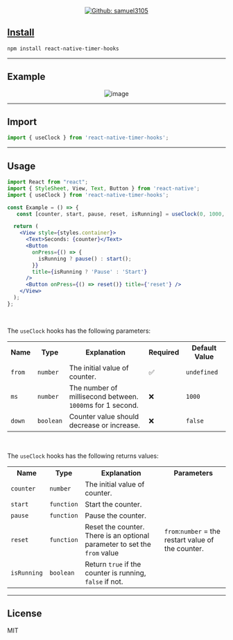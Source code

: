 <p align="center">
  <a href="https://github.com/samuel3105" aria-label="Follow Samuel3105 on Github" target="_blank">
    <img alt="Github: samuel3105" src="https://img.shields.io/github/followers/samuel3105.svg?label=Follow&style=for-the-badge&logo=github&logoColor=FFFFFF&labelColor=24292e&logoWidth=20&color=lightgray" target="_blank" />
  </a>
</p>


## [Install](https://www.npmjs.com/package/react-native-timer-hooks)

```bash
npm install react-native-timer-hooks
```

---


## Example


<div align="center">
  <img align="center" src="https://github.com/samuel3105/react-native-timer-hooks/blob/master/example/gifs/example.gif?raw=true" alt="image" />
</div>


---


## Import

```jsx
import { useClock } from 'react-native-timer-hooks';
```


---


## Usage

```jsx
import React from "react";
import { StyleSheet, View, Text, Button } from 'react-native';
import { useClock } from 'react-native-timer-hooks';

const Example = () => {
   const [counter, start, pause, reset, isRunning] = useClock(0, 1000, false);

  return (
    <View style={styles.container}>
      <Text>Seconds: {counter}</Text>
      <Button
        onPress={() => {
          isRunning ? pause() : start();
        }}
        title={isRunning ? 'Pause' : 'Start'}
      />
      <Button onPress={() => reset()} title={'reset'} />
    </View>
  );
};
```

<br>

The `useClock` hooks has the following parameters:

<table>
  <tr>
    <th>Name</th>
    <th>Type</th>
    <th>Explanation</th>
    <th>Required</th>
    <th>Default Value</th>
  </td>
  <tr>
    <td><code>from</code></td>
    <td><code>number</code></td>
    <td>The initial value of counter.</td>
    <td>✅</td>
    <td><code>undefined</code></td>
  </tr>
  <tr>
    <td><code>ms</code></td>
    <td><code>number</code></td>
    <td>The number of millisecond between.
      <br> 
      <code>1000</code>ms for 1 second.
    </td>
    <td>❌</td>
    <td><code>1000</code></td>
  </tr>
  <tr>
    <td><code>down</code></td>
     <td><code>boolean</code></td>
    <td>Counter value should decrease or increase.</td>
    <td>❌</td>
    <td><code>false</code></td>
  </tr>
</table>

<br>

The `useClock` hooks has the following returns values:


<table>
  <tr>
    <th>Name</th>
    <th>Type</th>
    <th>Explanation</th>
    <th>Parameters</th>
  </td>
  <tr>
    <td><code>counter</code></td>
    <td><code>number</code></td>
    <td>The initial value of counter.</td>
    <td></td>
  </tr>
  <tr>
    <td><code>start</code></td>
    <td><code>function</code></td>
    <td>Start the counter.</td>
    <td></td>
  </tr>
  <tr>
    <td><code>pause</code></td>
    <td><code>function</code></td>
    <td>Pause the counter.</td>
    <td></td>
  </tr>
  <tr>
    <td><code>reset</code></td>
    <td><code>function</code></td>
    <td>Reset the counter. There is an optional parameter to set the <code>from</code> value</td>
    <td><code>from</code>:<code>number</code> = the restart value of the counter.</td>
  </tr>
    <tr>
    <td><code>isRunning</code></td>
    <td><code>boolean</code></td>
    <td>Return <code>true</code> if the counter is running, <code>false</code> if not.</td>
    <td></td>
  </tr>
</table>


---


## License

MIT
